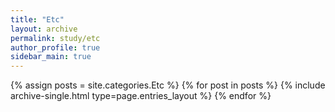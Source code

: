 ```yaml
---
title: "Etc"
layout: archive
permalink: study/etc
author_profile: true
sidebar_main: true
---
```


{% assign posts = site.categories.Etc %}
{% for post in posts %} {% include archive-single.html type=page.entries_layout %} {% endfor %}
